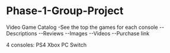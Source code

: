 # Phase-1-Group-Project
Video Game Catalog
-See the top the games for each console
--Descriptions
--Reviews
--Images
--Videos
--Purchase link


4 consoles:
PS4 
Xbox 
PC 
Switch


